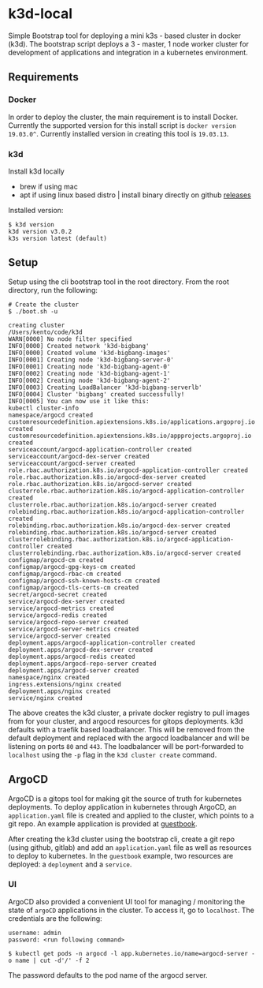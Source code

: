 # k3d-local

Simple Bootstrap tool for deploying a mini k3s - based cluster in docker (k3d). The bootstrap script deploys a 3 - master, 1 node worker cluster for development of applications and integration in a kubernetes environment.  

## Requirements
### Docker
In order to deploy the cluster, the main requirement is to install Docker.  Currently the supported version for this install script is `docker version 19.03.0^`.  Currently installed version in creating this tool is `19.03.13`.  

### k3d
Install k3d locally 
- brew if using mac
- apt if using linux based distro | install binary directly on github [releases](https://github.com/rancher/k3d/releases)

Installed version:
```
$ k3d version
k3d version v3.0.2
k3s version latest (default)
```

## Setup
Setup using the cli bootstrap tool in the root directory.  From the root directory, run the following:
```
# Create the cluster 
$ ./boot.sh -u 

creating cluster 
/Users/kento/code/k3d
WARN[0000] No node filter specified                     
INFO[0000] Created network 'k3d-bigbang'                
INFO[0000] Created volume 'k3d-bigbang-images'          
INFO[0001] Creating node 'k3d-bigbang-server-0'         
INFO[0001] Creating node 'k3d-bigbang-agent-0'          
INFO[0002] Creating node 'k3d-bigbang-agent-1'          
INFO[0002] Creating node 'k3d-bigbang-agent-2'          
INFO[0003] Creating LoadBalancer 'k3d-bigbang-serverlb' 
INFO[0004] Cluster 'bigbang' created successfully!      
INFO[0005] You can now use it like this:                
kubectl cluster-info
namespace/argocd created
customresourcedefinition.apiextensions.k8s.io/applications.argoproj.io created
customresourcedefinition.apiextensions.k8s.io/appprojects.argoproj.io created
serviceaccount/argocd-application-controller created
serviceaccount/argocd-dex-server created
serviceaccount/argocd-server created
role.rbac.authorization.k8s.io/argocd-application-controller created
role.rbac.authorization.k8s.io/argocd-dex-server created
role.rbac.authorization.k8s.io/argocd-server created
clusterrole.rbac.authorization.k8s.io/argocd-application-controller created
clusterrole.rbac.authorization.k8s.io/argocd-server created
rolebinding.rbac.authorization.k8s.io/argocd-application-controller created
rolebinding.rbac.authorization.k8s.io/argocd-dex-server created
rolebinding.rbac.authorization.k8s.io/argocd-server created
clusterrolebinding.rbac.authorization.k8s.io/argocd-application-controller created
clusterrolebinding.rbac.authorization.k8s.io/argocd-server created
configmap/argocd-cm created
configmap/argocd-gpg-keys-cm created
configmap/argocd-rbac-cm created
configmap/argocd-ssh-known-hosts-cm created
configmap/argocd-tls-certs-cm created
secret/argocd-secret created
service/argocd-dex-server created
service/argocd-metrics created
service/argocd-redis created
service/argocd-repo-server created
service/argocd-server-metrics created
service/argocd-server created
deployment.apps/argocd-application-controller created
deployment.apps/argocd-dex-server created
deployment.apps/argocd-redis created
deployment.apps/argocd-repo-server created
deployment.apps/argocd-server created
namespace/nginx created
ingress.extensions/nginx created
deployment.apps/nginx created
service/nginx created

```
The above creates the k3d cluster, a private docker registry to pull images from for your cluster, and argocd resources for gitops deployments.  k3d defaults with a traefik based loadbalancer.  This will be removed from the default deployment and replaced with the argocd loadbalancer and will be listening on ports `80` and `443`.  The loadbalancer will be port-forwarded to `localhost` using the `-p` flag in the `k3d cluster create` command.

## ArgoCD
ArgoCD is a gitops tool for making git the source of truth for kubernetes deployments.  To deploy application in kubernetes through ArgoCD, an `application.yaml` file is created and applied to the cluster, which points to a git repo.  An example application is provided at [guestbook](https://gitlab.com/kogisu/guestbook).  

After creating the k3d cluster using the bootstrap cli, create a git repo (using github, gitlab) and add an `application.yaml` file as well as resources to deploy to kubernetes.  In the `guestbook` example, two resources are deployed: a `deployment` and a `service`.  

### UI
ArgoCD also provided a convenient UI tool for managing / monitoring the state of `argoCD` applications in the cluster. To access it, go to `localhost`.  The credentials are the following:
```
username: admin
password: <run following command>

$ kubectl get pods -n argocd -l app.kubernetes.io/name=argocd-server -o name | cut -d'/' -f 2
```
The password defaults to the pod name of the argocd server.
 
